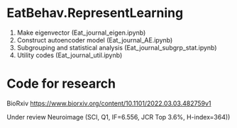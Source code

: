 # EatBehav.RepresentLearning

1. Make eigenvector (Eat_journal_eigen.ipynb)
2. Construct autoencoder model (Eat_journal_AE.ipynb)
3. Subgrouping and statistical analysis (Eat_journal_subgrp_stat.ipynb)
4. Utility codes (Eat_journal_util.ipynb)

# Code for research
BioRxiv
https://www.biorxiv.org/content/10.1101/2022.03.03.482759v1

Under review Neuroimage (SCI, Q1, IF=6.556, JCR Top 3.6%, H-index=364))
